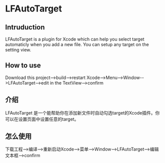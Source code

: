# LFAutoTarget

## Intruduction
LFAutoTarget is a plugin for Xcode which can help you select target automaticly when you add a new file. You can setup any target on the setting view.
## How to use
Download this project-->build-->restart Xcode-->Menu-->Window-->LFAutoTarget-->edit in the TextView-->confirm

## 介绍
LFAutoTarget 是一个能帮助你在添加新文件时自动勾选target的Xcode插件。你可以在设置页面中设置任意的target。
## 怎么使用
下载工程-->编译-->重新启动Xcode-->菜单-->Window-->LFAutoTarget-->编辑文本框-->confirm
